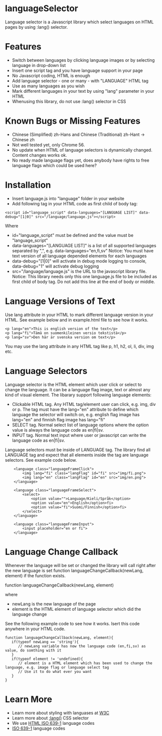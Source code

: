 # languageSelector
Language selector is a Javascript library which select languages on HTML pages by using :lang() selector.

# Features
- Switch between languages by clicking language images or by selecting language in drop-down list
- Insert one script tag and you have language support in your page
- No Javascript coding, HTML is enough
- Add language selector - one or many - with "LANGUAGE" HTML tag
- Use as many languages as you wish
- Mark different languages in your text by using "lang" parameter in your HTML
- Whenusing this library, do not use :lang() selector in CSS

# Known Bugs or Missing Features
- Chinese (Simplified) zh-Hans and Chinese (Traditional) zh-Hant -> Chinese zh
- Not well tested yet, only Chrome 56.
- No update when HTML of language selectors is dynamically changed. Content changes works ok.
- No ready made language flags yet, does anybody have rights to free language flags which could be used here?

# Installation
- Insert language.js into "language" folder in your website
- Add following tag in your HTML code as first child of body tag:
```
<script id="language_script" data-languages="[LANGUAGE LIST]" data-debug="[1|0]" src="/language/language.js"></script>
```
Where
- id="language_script" must be defined and the value must be "language_script"
- data-languages="[LANGUAGE LIST]" is a list of all supported languages separated by ",", e.g. data-languages="en,fi,sv"
   Notice: You must have text version of all language depended elements for each languages
- data-debug="[1|0]" will activate in debug mode logging to console, data-debug="1" will activate debug logging
- src="/language/language.js" is the URL to the javascript library file. Notice: This library needs only this one language.js file to be included as first child of body tag. Do not add this line at the end of body or middle.

# Language Versions of Text
Use lang attribute in your HTML to mark different language version in your HTML. See example below and in example.html file to see how it works.
```
<p lang="en">This is english version of the text</p>
<p lang="fi">Tämä on suomenkileinen versio tekstistä</p>
<p lang="sv">Den här är svenska version om text</p>
```
You may use the lang attribute in any HTML tag like p, h1, h2, ol, li, div, img etc.

# Language Selectors
Language selector is the HTML element which user click or select to change the language. It can be a language flag image, text or almost any kind of visual element.
The libarary support following language elements:
- Clickable HTML tag. Any HTML tag/element user can click, e.g. img, div or p. The tag must have the lang="en" attribute to define which language the selector will switch on, e.g. english flag image has lang="en" and finnish flag image has lang="fi"
- SELECT tag. Normal select list of language options where the option value is always the language code as en|fi|sv.
- INPUT tag. Normal text input where user or javascript can write the language code as en|fi|sv.

Language selectors must be inside of LANGUAGE tag. The library find all LANGUAGE tag and expect that all elements inside the tag are language selectors. See example code below.
```
	<language class="languageFrameClick">
		<img lang="fi" class="langFlag" id="fi" src="img/fi.png">
		<img lang="en" class="langFlag" id="en" src="img/en.png">
	</language>

    <language class="languageFrameSelect">
        <select>
            <option value="">Language/Kieli/Språk</option>
            <option value="en">English</option>fi>
            <option value="fi">Suomi/Finnish</option>fi>
        </select>
	</language>

    <language class="languageFrameInput">
        <input placeholder="en or fi">
	</language>
```
# Language Change Callback
Whenever the language will be set or changed the library will call right after the new language is set function languageChangeCallback(newLang, element) if the function exists.

function languageChangeCallback(newLang, element)

where

- newLang is the new language of the page
- element is the HTML element of language selector which did the language change

See the following example code to see how it works. Isert this code anywhere in your HTML code.

```
function languageChangeCallback(newLang, element){
   if(typeof newLang == 'string'){
      // newLang variable has now the language code (en,fi,sv) as value, do somthing with it
   }
   if(typeof element != 'undefined){
      // element is a HTML element which has been used to change the language, e.g. image flag or language select tag
      // Use it to do what ever you want
   }
}
```
# Learn More
- Learn more about styling with languases at [W3C](https://www.w3.org/International/questions/qa-css-lang "W3C: Styling using language attributes")
- Learn more about [:lang()](https://developer.mozilla.org/en-US/docs/Web/CSS/:lang "Mozilla Developer Network: :lang") CSS selector
- We use [HTML ISO 639-1](https://en.wikipedia.org/wiki/List_of_ISO_639-1_codes "W3C: HTML Language Code Reference") language codes
- [ISO 639-1](https://en.wikipedia.org/wiki/List_of_ISO_639-1_codes "Wikipedia: List of ISO 639-1 codes") language codes

